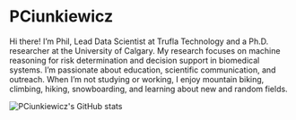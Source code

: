 # PCiunkiewicz

Hi there! I’m Phil, Lead Data Scientist at Trufla Technology and a Ph.D. researcher at the University of Calgary. My research focuses on machine reasoning for risk determination and decision support in biomedical systems. I’m passionate about education, scientific communication, and outreach. When I’m not studying or working, I enjoy mountain biking, climbing, hiking, snowboarding, and learning about new and random fields.

![PCiunkiewicz's GitHub stats](https://github-readme-stats.vercel.app/api?username=pciunkiewicz&count_private=true&show_icons=true&theme=transparent)
